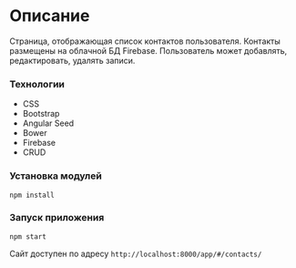 # Описание
Страница, отображающая список контактов пользователя. Контакты размещены на облачной БД Firebase. Пользователь может добавлять, редактировать, удалять записи.

### Технологии
* CSS
* Bootstrap
* Angular Seed
* Bower
* Firebase
* CRUD

### Установка модулей
`npm install`

### Запуск приложения
`npm start`

Сайт доступен по адресу `http://localhost:8000/app/#/contacts/`
